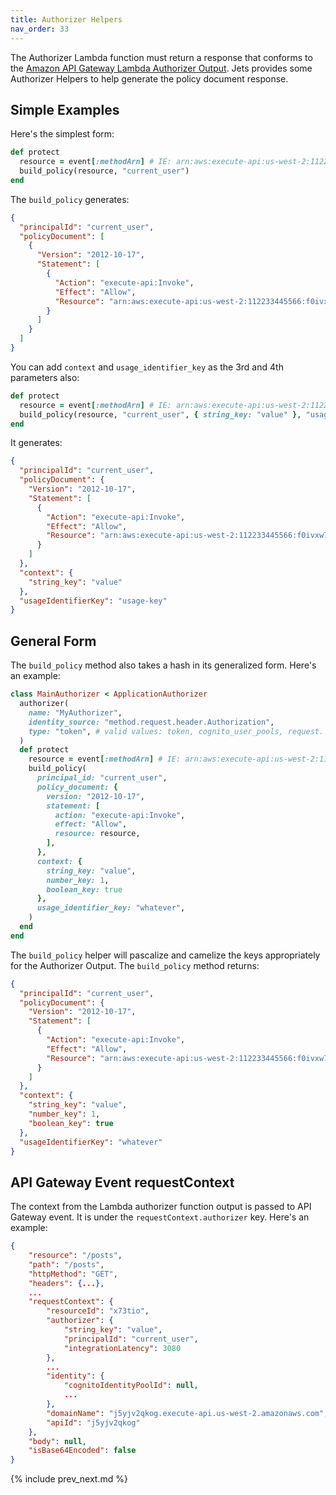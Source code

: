 ```yaml
---
title: Authorizer Helpers
nav_order: 33
---
```


The Authorizer Lambda function must return a response that conforms to the [Amazon API Gateway Lambda Authorizer Output](https://docs.aws.amazon.com/apigateway/latest/developerguide/api-gateway-lambda-authorizer-output.html).  Jets provides some Authorizer Helpers to help generate the policy document response.

## Simple Examples

Here's the simplest form:

```ruby
def protect
  resource = event[:methodArn] # IE: arn:aws:execute-api:us-west-2:112233445566:f0ivxw7nkl/dev/GET/posts
  build_policy(resource, "current_user")
end
```

The `build_policy` generates:

```json
{
  "principalId": "current_user",
  "policyDocument": [
    {
      "Version": "2012-10-17",
      "Statement": [
        {
          "Action": "execute-api:Invoke",
          "Effect": "Allow",
          "Resource": "arn:aws:execute-api:us-west-2:112233445566:f0ivxw7nkl/dev/GET/posts"
        }
      ]
    }
  ]
}
```

You can add `context` and `usage_identifier_key` as the 3rd and 4th parameters also:

```ruby
def protect
  resource = event[:methodArn] # IE: arn:aws:execute-api:us-west-2:112233445566:f0ivxw7nkl/dev/GET/posts
  build_policy(resource, "current_user", { string_key: "value" }, "usage-key" )
end
```

It generates:

```json
{
  "principalId": "current_user",
  "policyDocument": {
    "Version": "2012-10-17",
    "Statement": [
      {
        "Action": "execute-api:Invoke",
        "Effect": "Allow",
        "Resource": "arn:aws:execute-api:us-west-2:112233445566:f0ivxw7nkl/dev/GET/posts"
      }
    ]
  },
  "context": {
    "string_key": "value"
  },
  "usageIdentifierKey": "usage-key"
}
```

## General Form

The `build_policy` method also takes a hash in its generalized form. Here's an example:

```ruby
class MainAuthorizer < ApplicationAuthorizer
  authorizer(
    name: "MyAuthorizer",
    identity_source: "method.request.header.Authorization",
    type: "token", # valid values: token, cognito_user_pools, request. Jets upcases internally.
  )
  def protect
    resource = event[:methodArn] # IE: arn:aws:execute-api:us-west-2:112233445566:f0ivxw7nkl/dev/GET/posts
    build_policy(
      principal_id: "current_user",
      policy_document: {
        version: "2012-10-17",
        statement: [
          action: "execute-api:Invoke",
          effect: "Allow",
          resource: resource,
        ],
      },
      context: {
        string_key: "value",
        number_key: 1,
        boolean_key: true
      },
      usage_identifier_key: "whatever",
    )
  end
end
```

The `build_policy` helper will pascalize and camelize the keys appropriately for the Authorizer Output. The `build_policy` method returns:

```json
{
  "principalId": "current_user",
  "policyDocument": {
    "Version": "2012-10-17",
    "Statement": [
      {
        "Action": "execute-api:Invoke",
        "Effect": "Allow",
        "Resource": "arn:aws:execute-api:us-west-2:112233445566:f0ivxw7nkl/dev/GET/posts"
      }
    ]
  },
  "context": {
    "string_key": "value",
    "number_key": 1,
    "boolean_key": true
  },
  "usageIdentifierKey": "whatever"
}
```

## API Gateway Event requestContext

The context from the Lambda authorizer function output is passed to API Gateway event. It is under the `requestContext.authorizer` key. Here's an example:

```json
{
    "resource": "/posts",
    "path": "/posts",
    "httpMethod": "GET",
    "headers": {...},
    ...
    "requestContext": {
        "resourceId": "x73tio",
        "authorizer": {
            "string_key": "value",
            "principalId": "current_user",
            "integrationLatency": 3080
        },
        ...
        "identity": {
            "cognitoIdentityPoolId": null,
            ...
        },
        "domainName": "j5yjv2qkog.execute-api.us-west-2.amazonaws.com",
        "apiId": "j5yjv2qkog"
    },
    "body": null,
    "isBase64Encoded": false
}
```

{% include prev_next.md %}